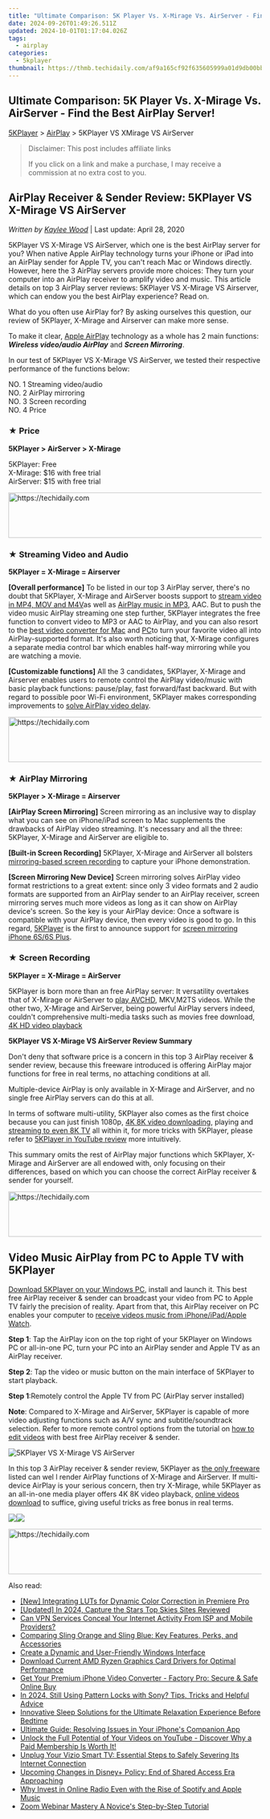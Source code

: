 ```yaml
---
title: "Ultimate Comparison: 5K Player Vs. X-Mirage Vs. AirServer - Find the Best AirPlay Server!"
date: 2024-09-26T01:49:26.511Z
updated: 2024-10-01T01:17:04.026Z
tags:
  - airplay
categories:
  - 5kplayer
thumbnail: https://thmb.techidaily.com/af9a165cf92f635605999a01d9db00bb83502e778fa19e3b821f0bbc6f19d054.jpg
---
```


## Ultimate Comparison: 5K Player Vs. X-Mirage Vs. AirServer - Find the Best AirPlay Server!

[5KPlayer](https://tools.techidaily.com/5kplayer/products/) \> [AirPlay](https://tools.techidaily.com/5kplayer/airplay/) \> 5KPlayer VS XMirage VS AirServer

>  Disclaimer: This post includes affiliate links
>
>  If you click on a link and make a purchase, I may receive a commission at no extra cost to you.
>

## AirPlay Receiver & Sender Review: 5KPlayer VS X-Mirage VS AirServer

 _Written by [Kaylee Wood](https://www.quora.com/profile/Amanda-Hu-21)_ | Last update: April 28, 2020

5KPlayer VS X-Mirage VS AirServer, which one is the best AirPlay server for you? When native Apple AirPlay technology turns your iPhone or iPad into an AirPlay sender for Apple TV, you can't reach Mac or Windows directly. However, here the 3 AirPlay servers provide more choices: They turn your computer into an AirPlay receiver to amplify video and music. This article details on top 3 AirPlay server reviews: 5KPlayer VS X-Mirage VS Airserver, which can endow you the best AirPlay experience? Read on.

What do you often use AirPlay for? By asking ourselves this question, our review of 5KPlayer, X-Mirage and Airserver can make more sense.  
  
 To make it clear, [Apple AirPlay](https://tools.techidaily.com/5kplayer/airplay/) technology as a whole has 2 main functions:  
_**Wireless video/audio AirPlay**_ and _**Screen Mirroring**_.  
  
 In our test of 5KPlayer VS X-Mirage VS AirServer, we tested their respective performance of the functions below:

 NO. 1 Streaming video/audio  
 NO. 2 AirPlay mirroring  
 NO. 3 Screen recording  
 NO. 4 Price

### ★ Price

**5KPlayer > AirServer \> X-Mirage**

5KPlayer: Free  
 X-Mirage: $16 with free trial  
 AirServer: $15 with free trial

<!-- affiliate ads begin -->
<a href="https://ephamedtechinc.pxf.io/c/5597632/2137201/26400" target="_top" id="2137201">
  <img src="//a.impactradius-go.com/display-ad/26400-2137201" border="0" alt="https://techidaily.com" width="728" height="90"/>
</a>
<img height="0" width="0" src="https://ephamedtechinc.pxf.io/i/5597632/2137201/26400" style="position:absolute;visibility:hidden;" border="0" />
<!-- affiliate ads end -->

### ★ Streaming Video and Audio

**5KPlayer = X-Mirage = Airserver**

**\[Overall performance\]** To be listed in our top 3 AirPlay server, there's no doubt that 5KPlayer, X-Mirage and AirServer boosts support to [stream video in MP4, MOV and M4V](https://tools.techidaily.com/5kplayer/airplay/)as well as [AirPlay music in MP3](https://tools.techidaily.com/5kplayer/airplay/), AAC. But to push the video music AirPlay streaming one step further, 5KPlayer integrates the free function to convert video to MP3 or AAC to AirPlay, and you can also resort to the [best video converter for Mac](https://tools.techidaily.com/5kplayer/products/) and [PC](https://tools.techidaily.com/5kplayer/products/)to turn your favorite video all into AirPlay-supported format. It's also worth noticing that, X-Mirage configures a separate media control bar which enables half-way mirroring while you are watching a movie.

**\[Customizable functions\]** All the 3 candidates, 5KPlayer, X-Mirage and Airserver enables users to remote control the AirPlay video/music with basic playback functions: pause/play, fast forward/fast backward. But with regard to possible poor Wi-Fi environment, 5KPlayer makes corresponding improvements to [solve AirPlay video delay](https://tools.techidaily.com/5kplayer/airplay/).

<!-- affiliate ads begin -->
<a href="https://ephamedtechinc.pxf.io/c/5597632/2137229/26400" target="_top" id="2137229">
  <img src="//a.impactradius-go.com/display-ad/26400-2137229" border="0" alt="https://techidaily.com" width="728" height="90"/>
</a>
<img height="0" width="0" src="https://ephamedtechinc.pxf.io/i/5597632/2137229/26400" style="position:absolute;visibility:hidden;" border="0" />
<!-- affiliate ads end -->

### ★ AirPlay Mirroring

 **5KPlayer > X-Mirage = Airserver**

**\[AirPlay Screen Mirroring\]** Screen mirroring as an inclusive way to display what you can see on iPhone/iPad screen to Mac supplements the drawbacks of AirPlay video streaming. It's necessary and all the three: 5KPlayer, X-Mirage and AirServer are eligible to.

**\[Built-in Screen Recording\]** 5KPlayer, X-Mirage and AirServer all bolsters [mirroring-based screen recording](https://tools.techidaily.com/5kplayer/airplay/) to capture your iPhone demonstration.

**\[Screen Mirroring New Device\]** Screen mirroring solves AirPlay video format restrictions to a great extent: since only 3 video formats and 2 audio formats are supported from an AirPlay sender to an AirPlay receiver, screen mirroring serves much more videos as long as it can show on AirPlay device's screen. So the key is your AirPlay device: Once a software is compatible with your AirPlay device, then every video is good to go. In this regard, [5KPlayer](https://tools.techidaily.com/5kplayer/products/) is the first to announce support for [screen mirroring iPhone 6S/6S Plus](https://tools.techidaily.com/5kplayer/airplay/).

### **★ Screen Recording**

**5KPlayer = X-Mirage = AirServer**

5KPlayer is born more than an free AirPlay server: It versatility overtakes that of X-Mirage or AirServer to [play AVCHD](https://tools.techidaily.com/5kplayer/video-music-player/), MKV,M2TS videos. While the other two, X-Mirage and AirServer, being powerful AirPlay servers indeed, couldn't comprehensive multi-media tasks such as movies free download, [4K HD video playback](https://tools.techidaily.com/5kplayer/video-music-player/)

**5KPlayer VS X-Mirage VS AirServer Review Summary**

Don't deny that software price is a concern in this top 3 AirPlay receiver & sender review, because this freeware introduced is offering AirPlay major functions for free in real terms, no attaching conditions at all.

Multiple-device AirPlay is only available in X-Mirage and AirServer, and no single free AirPlay servers can do this at all.

In terms of software multi-utility, 5KPlayer also comes as the first choice because you can just finish 1080p, [4K 8K video downloading](https://tools.techidaily.com/5kplayer/youtube-download/), playing and [streaming to even 8K TV](https://tools.techidaily.com/5kplayer/airplay/) all within it, for more tricks with 5KPlayer, please refer to [5KPlayer in YouTube review](https://tools.techidaily.com/5kplayer/products/) more intuitively.

This summary omits the rest of AirPlay major functions which 5KPlayer, X-Mirage and AirServer are all endowed with, only focusing on their differences, based on which you can choose the correct AirPlay receiver & sender for yourself.

<!-- affiliate ads begin -->
<a href="https://appsumo.8odi.net/c/5597632/2105876/7443" target="_top" id="2105876">
  <img src="//a.impactradius-go.com/display-ad/7443-2105876" border="0" alt="https://techidaily.com" width="728" height="90"/>
</a>
<img height="0" width="0" src="https://appsumo.8odi.net/i/5597632/2105876/7443" style="position:absolute;visibility:hidden;" border="0" />
<!-- affiliate ads end -->

## Video Music AirPlay from PC to Apple TV with 5KPlayer

[Download 5KPlayer on your Windows PC](https://tools.techidaily.com/5kplayer/products/), install and launch it. This best free AirPlay receiver & sender can broadcast your video from PC to Apple TV fairly the precision of reality. Apart from that, this AirPlay receiver on PC enables your computer to [receive videos music from iPhone/iPad/Apple Watch](https://tools.techidaily.com/5kplayer/airplay/).

**Step 1**: Tap the AirPlay icon on the top right of your 5KPlayer on Windows PC or all-in-one PC, turn your PC into an AirPlay sender and Apple TV as an AirPlay receiver.

**Step 2**: Tap the video or music button on the main interface of 5KPlayer to start playback.

**Step 1**:Remotely control the Apple TV from PC (AirPlay server installed)

**Note**: Compared to X-Mirage and AirServer, 5KPlayer is capable of more video adjusting functions such as A/V sync and subtitle/soundtrack selection. Refer to more remote control options from the tutorial on [how to edit videos](https://tools.techidaily.com/5kplayer/video-music-player/) with best free AirPlay receiver & sender.

![5KPlayer VS X-Mirage VS AirServer](https://www.5kplayer.com/airplay/img/5k-airplay-xsy-airplay-with-win10-15021501.jpg) 

In this top 3 AirPlay receiver & sender review, 5KPlayer as [the only freeware](https://tools.techidaily.com/5kplayer/products/) listed can wel l render AirPlay functions of X-Mirage and AirServer. If multi-device AirPlay is your serious concern, then try X-Mirage, while 5KPlayer as an all-in-one media player offers 4K 8K video playback, [online videos download](https://tools.techidaily.com/5kplayer/youtube-download/) to suffice, giving useful tricks as free bonus in real terms. 

[![](https://www.5kplayer.com/airplay/../button/freedownwhitewin.png)](https://tools.techidaily.com/5kplayer/products/)[![](https://www.5kplayer.com/airplay/../button/freedownbackmac.png)](https://tools.techidaily.com/5kplayer/products/)

<!-- affiliate ads begin -->
<a href="https://appsumo.8odi.net/c/5597632/2068408/7443" target="_top" id="2068408">
  <img src="//a.impactradius-go.com/display-ad/7443-2068408" border="0" alt="https://techidaily.com" width="728" height="90"/>
</a>
<img height="0" width="0" src="https://appsumo.8odi.net/i/5597632/2068408/7443" style="position:absolute;visibility:hidden;" border="0" />
<!-- affiliate ads end -->

<ins class="adsbygoogle"
     style="display:block"
     data-ad-format="autorelaxed"
     data-ad-client="ca-pub-7571918770474297"
     data-ad-slot="1223367746"></ins>

<ins class="adsbygoogle"
     style="display:block"
     data-ad-client="ca-pub-7571918770474297"
     data-ad-slot="8358498916"
     data-ad-format="auto"
     data-full-width-responsive="true"></ins>

<span class="atpl-alsoreadstyle">Also read:</span>
<div><ul>
<li><a href="https://extra-skills.techidaily.com/new-integrating-luts-for-dynamic-color-correction-in-premiere-pro/"><u>[New] Integrating LUTs for Dynamic Color Correction in Premiere Pro</u></a></li>
<li><a href="https://article-tips.techidaily.com/updated-in-2024-capture-the-stars-top-skies-sites-reviewed/"><u>[Updated] In 2024, Capture the Stars Top Skies Sites Reviewed</u></a></li>
<li><a href="https://media-tips.techidaily.com/can-vpn-services-conceal-your-internet-activity-from-isp-and-mobile-providers/"><u>Can VPN Services Conceal Your Internet Activity From ISP and Mobile Providers?</u></a></li>
<li><a href="https://media-tips.techidaily.com/comparing-sling-orange-and-sling-blue-key-features-perks-and-accessories/"><u>Comparing Sling Orange and Sling Blue: Key Features, Perks, and Accessories</u></a></li>
<li><a href="https://win11-tips.techidaily.com/create-a-dynamic-and-user-friendly-windows-interface/"><u>Create a Dynamic and User-Friendly Windows Interface</u></a></li>
<li><a href="https://hardware-help.techidaily.com/download-current-amd-ryzen-graphics-card-drivers-for-optimal-performance/"><u>Download Current AMD Ryzen Graphics Card Drivers for Optimal Performance</u></a></li>
<li><a href="https://discord-videos.techidaily.com/get-your-premium-iphone-video-converter-factory-pro-secure-and-safe-online-buy/"><u>Get Your Premium iPhone Video Converter - Factory Pro: Secure & Safe Online Buy</u></a></li>
<li><a href="https://android-unlock.techidaily.com/in-2024-still-using-pattern-locks-with-sony-tips-tricks-and-helpful-advice-by-drfone-android/"><u>In 2024, Still Using Pattern Locks with Sony? Tips, Tricks and Helpful Advice</u></a></li>
<li><a href="https://buynow-tips.techidaily.com/innovative-sleep-solutions-for-the-ultimate-relaxation-experience-before-bedtime/"><u>Innovative Sleep Solutions for the Ultimate Relaxation Experience Before Bedtime</u></a></li>
<li><a href="https://techtrends.techidaily.com/ultimate-guide-resolving-issues-in-your-iphones-companion-app/"><u>Ultimate Guide: Resolving Issues in Your iPhone's Companion App</u></a></li>
<li><a href="https://media-tips.techidaily.com/unlock-the-full-potential-of-your-videos-on-youtube-discover-why-a-paid-membership-is-worth-it/"><u>Unlock the Full Potential of Your Videos on YouTube - Discover Why a Paid Membership Is Worth It!</u></a></li>
<li><a href="https://media-tips.techidaily.com/unplug-your-vizio-smart-tv-essential-steps-to-safely-severing-its-internet-connection/"><u>Unplug Your Vizio Smart TV: Essential Steps to Safely Severing Its Internet Connection</u></a></li>
<li><a href="https://media-tips.techidaily.com/upcoming-changes-in-disneyplus-policy-end-of-shared-access-era-approaching/"><u>Upcoming Changes in Disney+ Policy: End of Shared Access Era Approaching</u></a></li>
<li><a href="https://media-tips.techidaily.com/why-invest-in-online-radio-even-with-the-rise-of-spotify-and-apple-music/"><u>Why Invest in Online Radio Even with the Rise of Spotify and Apple Music</u></a></li>
<li><a href="https://screen-mirroring-recording.techidaily.com/zoom-webinar-mastery-a-novices-step-by-step-tutorial/"><u>Zoom Webinar Mastery A Novice's Step-by-Step Tutorial</u></a></li>
</ul></div>

